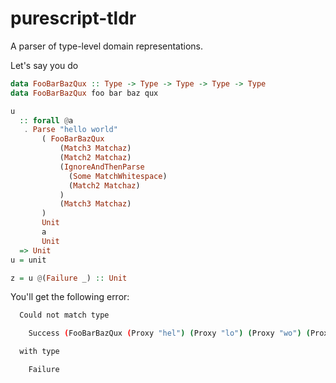 # purescript-tldr

A parser of type-level domain representations.

Let's say you do

```purescript
data FooBarBazQux :: Type -> Type -> Type -> Type -> Type
data FooBarBazQux foo bar baz qux

u
  :: forall @a
   . Parse "hello world"
       ( FooBarBazQux
           (Match3 Matchaz)
           (Match2 Matchaz)
           (IgnoreAndThenParse
             (Some MatchWhitespace)
             (Match2 Matchaz)
           )
           (Match3 Matchaz)
       )
       Unit
       a
       Unit
  => Unit
u = unit

z = u @(Failure _) :: Unit
```

You'll get the following error:

```bash
  Could not match type

    Success (FooBarBazQux (Proxy "hel") (Proxy "lo") (Proxy "wo") (Proxy "rld"))

  with type

    Failure
```
